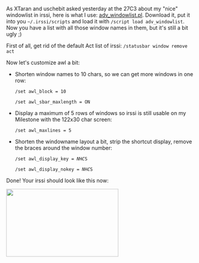 <html><body><p>As XTaran and uschebit asked yesterday at the 27C3 about my "nice" windowlist in irssi, here is what I use: <a href="http://anti.teamidiot.de/static/nei/*/Code/Irssi/adv_windowlist.pl">adv_windowlist.pl</a>. Download it, put it into you <code>~/.irssi/scripts</code> and load it with <code>/script load adv_windowlist</code>. Now you have a list with all those window names in them, but it's still a bit ugly ;)

First of all, get rid of the default Act list of irssi: <code>/statusbar window remove act</code>

Now let's customize awl a bit:

</p><ul>

<li>Shorten window names to 10 chars, so we can get more windows in one row:﻿

<code>/set awl_block = 10</code>

<code>/set awl_sbar_maxlength = ON</code></li>

<li>Display a maximum of 5 rows of windows so irssi is still usable on my Milestone with the 122x30 char screen:

<code>/set awl_maxlines = 5</code></li>

<li>Shorten the windowname layout a bit, strip the shortcut display, remove the braces around the window number:

<code>/set awl_display_key = $N$H$C$S</code>

<code>/set awl_display_nokey = $N$H$C$S</code></li>

</ul>

Done! Your irssi should look like this now:

<a href="/wp-content/uploads/2010/12/irssi-awl.png"><img class="alignnone size-medium wp-image-759" title="irssi advanced windowlist" src="/wp-content/uploads/2010/12/irssi-awl-300x181.png" alt="" width="300" height="181"></a></body></html>